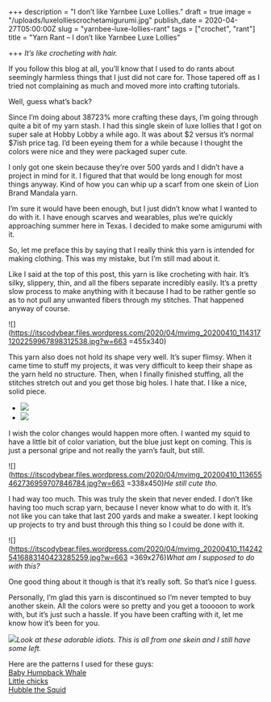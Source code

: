 +++
description = "I don’t like Yarnbee Luxe Lollies."
draft = true
image = "/uploads/luxelolliescrochetamigurumi.jpg"
publish_date = 2020-04-27T05:00:00Z
slug = "yarnbee-luxe-lollies-rant"
tags = ["crochet", "rant"]
title = "Yarn Rant – I don’t like Yarnbee Luxe Lollies"

+++
_It’s like crocheting with hair._

If you follow this blog at all, you’ll know that I used to do rants about seemingly harmless things that I just did not care for. Those tapered off as I tried not complaining as much and moved more into crafting tutorials.

Well, guess what’s back?

Since I’m doing about 38723% more crafting these days, I’m going through quite a bit of my yarn stash. I had this single skein of luxe lollies that I got on super sale at Hobby Lobby a while ago. It was about $2 versus it’s normal $7ish price tag. I’d been eyeing them for a while because I thought the colors were nice and they were packaged super cute.

I only got one skein because they’re over 500 yards and I didn’t have a project in mind for it. I figured that that would be long enough for most things anyway. Kind of how you can whip up a scarf from one skein of Lion Brand Mandala yarn.

I’m sure it would have been enough, but I just didn’t know what I wanted to do with it. I have enough scarves and wearables, plus we’re quickly approaching summer here in Texas. I decided to make some amigurumi with it.

So, let me preface this by saying that I really think this yarn is intended for making clothing. This was my mistake, but I’m still mad about it.

Like I said at the top of this post, this yarn is like crocheting with hair. It’s silky, slippery, thin, and all the fibers separate incredibly easily. It’s a pretty slow process to make anything with it because I had to be rather gentle so as to not pull any unwanted fibers through my stitches. That happened anyway of course.

![](https://itscodybear.files.wordpress.com/2020/04/mvimg_20200410_1143171202259967898312538.jpg?w=663 =455x340)

This yarn also does not hold its shape very well. It’s super flimsy. When it came time to stuff my projects, it was very difficult to keep their shape as the yarn held no structure. Then, when I finally finished stuffing, all the stitches stretch out and you get those big holes. I hate that. I like a nice, solid piece.

* ![](https://itscodybear.files.wordpress.com/2020/04/mvimg_20200410_1132178220717643551174910.jpg?w=663)
* ![](https://itscodybear.files.wordpress.com/2020/04/mvimg_20200410_113228164621652459882233.jpg?w=663)

I wish the color changes would happen more often. I wanted my squid to have a little bit of color variation, but the blue just kept on coming. This is just a personal gripe and not really the yarn’s fault, but still.

![](https://itscodybear.files.wordpress.com/2020/04/mvimg_20200410_113655462736959707846784.jpg?w=663 =338x450)_He still cute tho._

I had way too much. This was truly the skein that never ended. I don’t like having too much scrap yarn, because I never know what to do with it. It’s not like you can take that last 200 yards and make a sweater. I kept looking up projects to try and bust through this thing so I could be done with it.

![](https://itscodybear.files.wordpress.com/2020/04/mvimg_20200410_1142425416883140423285259.jpg?w=663 =369x276)_What am I supposed to do with this?_

One good thing about it though is that it’s really soft. So that’s nice I guess.

Personally, I’m glad this yarn is discontinued so I’m never tempted to buy another skein. All the colors were so pretty and you get a tooooon to work with, but it’s just such a hassle. If you have been crafting with it, let me know how it’s been for you.

![](https://itscodybear.files.wordpress.com/2020/04/mvimg_20200427_1317417833418165182840982.jpg?w=663)_Look at these adorable idiots. This is all from one skein and I still have some left._

Here are the patterns I used for these guys:  
[Baby Humpback Whale](https://www.1dogwoof.com/humpback-whale-crochet-pattern/)  
[Little chicks](https://khuccay.com/free-amigurumi-pattern-chip-chip/)  
[Hubble the Squid](https://www.projectarian.com/2018/10/17/project-045-hubble-the-squid-free-crochet-pattern/)